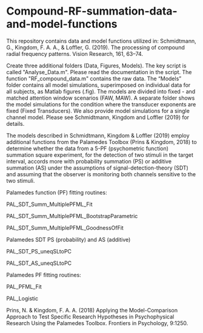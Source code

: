 # Compound-RF-summation-data-and-model-functions
This repository contains data and model functions utilized in:   Schmidtmann, G., Kingdom, F. A. A., &amp; Loffler, G. (2019). The processing of compound radial frequency patterns. Vision Research, 161, 63–74.

Create three additional folders (Data, Figures, Models).
The key script is called "Analyse_Data.m". Please read the documentation in the script. The function "RF_compound_data.m" contains the raw data. The “Models” folder contains all model simulations, superimposed on individual data for all subjects, as Matlab figures (.fig). The models are divided into fixed - and matched attention window scenarios (FAW, MAW). A separate folder shows the model simulations for the condition where the transducer exponents are fixed (Fixed Transducers). We also provide model simulations for a single channel model. Please see Schmidtmann, Kingdom and Loffler (2019) for details.

The models described in Schmidtmann, Kingdom & Loffler (2019) employ additional functions from the Palamedes Toolbox  (Prins & Kingdom, 2018) to determine whether the data from a 5-PF (psychometric function) summation square experiment, for the detection of two stimuli in the target interval, accords more with probability summation (PS) or additive summation (AS) under the assumptions of signal-detection-theory (SDT) and assuming that the observer is monitoring both channels sensitive to the two stimuli. 

Palamedes function (PF) fitting routines:

PAL_SDT_Summ_MultiplePFML_Fit

PAL_SDT_Summ_MultiplePFML_BootstrapParametric

PAL_SDT_Summ_MultiplePFML_GoodnessOfFit

Palamedes SDT PS (probability) and AS (additive)

PAL_SDT_PS_uneqSLtoPC

PAL_SDT_AS_uneqSLtoPC

Palamedes PF fitting routines:

PAL_PFML_Fit

PAL_Logistic

Prins, N. & Kingdom, F. A. A. (2018) Applying the Model-Comparison Approach to Test Specific Research Hypotheses in Psychophysical Research Using the Palamedes Toolbox. Frontiers in Psychology, 9:1250.
